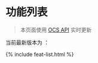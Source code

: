 

# 功能列表

> 本页面使用 [OCS API](https://enncy.github.io/online-course-script/api#definedscripts---arraydefinescript) 实时更新

当前最新版本为 ： <span id="version"></span>

<div id="main">

</div>


{% include feat-list.html %}
